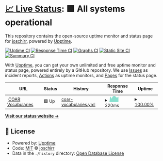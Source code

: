# [📈 Live Status](https://joschirr.github.io/vocabularies-status): <!--live status--> **🟩 All systems operational**

This repository contains the open-source uptime monitor and status page for [joschirr](https://joschirr.github.io/vocabularies-status), powered by [Upptime](https://github.com/upptime/upptime).

[![Uptime CI](https://github.com/joschirr/vocabularies-status/workflows/Uptime%20CI/badge.svg)](https://github.com/upptime/upptime/actions?query=workflow%3A%22Uptime+CI%22)
[![Response Time CI](https://github.com/joschirr/vocabularies-status/workflows/Response%20Time%20CI/badge.svg)](https://github.com/upptime/upptime/actions?query=workflow%3A%22Response+Time+CI%22)
[![Graphs CI](https://github.com/joschirr/vocabularies-status/workflows/Graphs%20CI/badge.svg)](https://github.com/upptime/upptime/actions?query=workflow%3A%22Graphs+CI%22)
[![Static Site CI](https://github.com/joschirr/vocabularies-status/workflows/Static%20Site%20CI/badge.svg)](https://github.com/upptime/upptime/actions?query=workflow%3A%22Static+Site+CI%22)
[![Summary CI](https://github.com/joschirr/vocabularies-status/workflows/Summary%20CI/badge.svg)](https://github.com/upptime/upptime/actions?query=workflow%3A%22Summary+CI%22)

With [Upptime](https://upptime.js.org), you can get your own unlimited and free uptime monitor and status page, powered entirely by a GitHub repository. We use [Issues](https://github.com/joschirr/vocabularies-status/issues) as incident reports, [Actions](https://github.com/joschirr/vocabularies-status/actions) as uptime monitors, and [Pages](https://joschirr.github.io/vocabularies-status) for the status page.

<!--start: status pages-->
<!-- This summary is generated by Upptime (https://github.com/upptime/upptime) -->
<!-- Do not edit this manually, your changes will be overwritten -->
<!-- prettier-ignore -->
| URL | Status | History | Response Time | Uptime |
| --- | ------ | ------- | ------------- | ------ |
| <img alt="" src="https://favicons.githubusercontent.com/vocabularies.coar-repositories.org" height="13"> [COAR Vocabularies](http://vocabularies.coar-repositories.org/) | 🟩 Up | [coar-vocabularies.yml](https://github.com/joschirr/vocabularies-status/commits/HEAD/history/coar-vocabularies.yml) | <details><summary><img alt="Response time graph" src="./graphs/coar-vocabularies/response-time-week.png" height="20"> 320ms</summary><br><a href="https://joschirr.github.io/vocabularies-status/history/coar-vocabularies"><img alt="Response time 320" src="https://img.shields.io/endpoint?url=https%3A%2F%2Fraw.githubusercontent.com%2Fjoschirr%2Fvocabularies-status%2FHEAD%2Fapi%2Fcoar-vocabularies%2Fresponse-time.json"></a><br><a href="https://joschirr.github.io/vocabularies-status/history/coar-vocabularies"><img alt="24-hour response time 339" src="https://img.shields.io/endpoint?url=https%3A%2F%2Fraw.githubusercontent.com%2Fjoschirr%2Fvocabularies-status%2FHEAD%2Fapi%2Fcoar-vocabularies%2Fresponse-time-day.json"></a><br><a href="https://joschirr.github.io/vocabularies-status/history/coar-vocabularies"><img alt="7-day response time 320" src="https://img.shields.io/endpoint?url=https%3A%2F%2Fraw.githubusercontent.com%2Fjoschirr%2Fvocabularies-status%2FHEAD%2Fapi%2Fcoar-vocabularies%2Fresponse-time-week.json"></a><br><a href="https://joschirr.github.io/vocabularies-status/history/coar-vocabularies"><img alt="30-day response time 320" src="https://img.shields.io/endpoint?url=https%3A%2F%2Fraw.githubusercontent.com%2Fjoschirr%2Fvocabularies-status%2FHEAD%2Fapi%2Fcoar-vocabularies%2Fresponse-time-month.json"></a><br><a href="https://joschirr.github.io/vocabularies-status/history/coar-vocabularies"><img alt="1-year response time 320" src="https://img.shields.io/endpoint?url=https%3A%2F%2Fraw.githubusercontent.com%2Fjoschirr%2Fvocabularies-status%2FHEAD%2Fapi%2Fcoar-vocabularies%2Fresponse-time-year.json"></a></details> | <details><summary><a href="https://joschirr.github.io/vocabularies-status/history/coar-vocabularies">100.00%</a></summary><a href="https://joschirr.github.io/vocabularies-status/history/coar-vocabularies"><img alt="All-time uptime 100.00%" src="https://img.shields.io/endpoint?url=https%3A%2F%2Fraw.githubusercontent.com%2Fjoschirr%2Fvocabularies-status%2FHEAD%2Fapi%2Fcoar-vocabularies%2Fuptime.json"></a><br><a href="https://joschirr.github.io/vocabularies-status/history/coar-vocabularies"><img alt="24-hour uptime 100.00%" src="https://img.shields.io/endpoint?url=https%3A%2F%2Fraw.githubusercontent.com%2Fjoschirr%2Fvocabularies-status%2FHEAD%2Fapi%2Fcoar-vocabularies%2Fuptime-day.json"></a><br><a href="https://joschirr.github.io/vocabularies-status/history/coar-vocabularies"><img alt="7-day uptime 100.00%" src="https://img.shields.io/endpoint?url=https%3A%2F%2Fraw.githubusercontent.com%2Fjoschirr%2Fvocabularies-status%2FHEAD%2Fapi%2Fcoar-vocabularies%2Fuptime-week.json"></a><br><a href="https://joschirr.github.io/vocabularies-status/history/coar-vocabularies"><img alt="30-day uptime 100.00%" src="https://img.shields.io/endpoint?url=https%3A%2F%2Fraw.githubusercontent.com%2Fjoschirr%2Fvocabularies-status%2FHEAD%2Fapi%2Fcoar-vocabularies%2Fuptime-month.json"></a><br><a href="https://joschirr.github.io/vocabularies-status/history/coar-vocabularies"><img alt="1-year uptime 100.00%" src="https://img.shields.io/endpoint?url=https%3A%2F%2Fraw.githubusercontent.com%2Fjoschirr%2Fvocabularies-status%2FHEAD%2Fapi%2Fcoar-vocabularies%2Fuptime-year.json"></a></details>

<!--end: status pages-->

[**Visit our status website →**](https://joschirr.github.io/vocabularies-status)

## 📄 License

- Powered by: [Upptime](https://github.com/upptime/upptime)
- Code: [MIT](./LICENSE) © [joschirr](https://joschirr.github.io/vocabularies-status)
- Data in the `./history` directory: [Open Database License](https://opendatacommons.org/licenses/odbl/1-0/)
